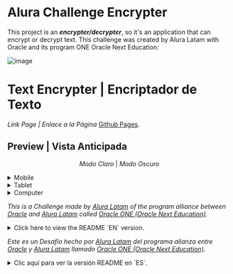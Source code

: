 # Alura Challenge Encrypter

This project is an ***encrypter/decrypter***, so it's an application that can encrypt or decrypt text. This challenge was created by Alura Latam with Oracle and its program ONE Oracle Next Education:

![image](https://user-images.githubusercontent.com/116864696/212632306-13d56e7c-37a4-41f9-8340-159c124873a6.png)
# **Text Encrypter | Encriptador de Texto**

*Link Page | Enlace a la Página*
[Github Pages](https://alessandrror.github.io/main-repository/Encrypter/index.html).

## **Preview | Vista Anticipada**

<p align="center"><em>Modo Claro</em> | <em>Modo Oscuro</em></p>

<details>
<summary>Mobile</summary>
<div align="center">
<img src="./public/img/preview-mobile-light.jpeg" title="Mobile Light Mode" alt="Mobile Light Mode" width="300" height="700"> <img src="./public/img/preview-mobile-dark.jpeg" title="Mobile Dark Mode" alt="Mobile Dark Mode" width="300" height="700">
</div>
</details>

<details>
<summary>Tablet</summary>
<div align="center">
<img src="./public/img/preview-tablet-light.jpeg" title="Tablet Light Mode" alt="Tablet Light Mode" width="45%"> <img src="./public/img/preview-tablet-dark.jpeg" title="Tablet Light Mode" alt="Tablet Dark Mode" width="45%">
</div>
</details>

<details>
<summary>Computer</summary>
<div align="center">
<img src="./public/img/preview-pc-light.jpeg" title="Computer Light Mode" alt="Computer Light Mode" width="45%"> <img src="./public/img/preview-pc-dark.jpeg" title="Computer Dark Mode" alt="Computer Dark Mode" width="45%">
</div>
</details>

*This is a Challenge made by [Alura Latam](https://www.aluracursos.com/) of the program alliance between [Oracle](https://www.oracle.com/) and [Alura Latam](https://www.aluracursos.com/) called [Oracle ONE (Oracle Next Education)](https://www.oracle.com/ar/education/oracle-next-education/).*

<details>
<summary>Click here to view the README `EN` version.</summary>

# **Text Encrypter**

*This is a Challenge made by [Alura Latam](https://www.aluracursos.com/) of the program alliance between [Oracle](https://www.oracle.com/) and [Alura Latam](https://www.aluracursos.com/) called [Oracle ONE (Oracle Next Education)](https://www.oracle.com/ar/education/oracle-next-education/).*

*Link Page:* [Github Pages](https://alessandrror.github.io/main-repository/Encrypter/index.html).

## **About the Project**

This is a Web Application builded with HTML5, CSS3 and JavaScript with the idea of encrypt and decrypt text following the next rules:

```
Letter 'a' is converted to 'ai'
Letter 'e' is converted to 'enter'
Letter 'i' is converted to 'imes'
Letter 'o' is converted to 'ober'
Letter 'u' is converted to 'ufat'
```

***Requirements:***

> Should work with lowercase letters only.
> Letters with accent or special characters should not be used.
> It should be posible to convert a word to the encrypted version as well as return an encrypted Word to its original version.
> The page must have fields to insert the text that will be encrypted or decrypted, and the user must be able to choose to enter both options.
> The result should be displayed on the screen.

***For Example:***

```
'gato' => 'gaitober'
'gaitober' => 'gato'
```

***Extras:***

> A button that copies the encrypted/decrypted text for the transfer section, that is, it has the same functionality as `Ctrl` + `C` or the 'Copy' option in the applications menu.

</details>

*Este es un Desafío hecho por [Alura Latam](https://www.aluracursos.com/) del programa alianza entre [Oracle](https://www.oracle.com/) y [Alura Latam](https://www.aluracursos.com/) llamado [Oracle ONE (Oracle Next Education)](https://www.oracle.com/ar/education/oracle-next-education/).*

<details>
<summary>Clic aquí para ver la versión README en `ES`.</summary>

# **Encriptador de Texto**

*Este es un Desafío hecho por [Alura Latam](https://www.aluracursos.com/) del programa alianza entre [Oracle](https://www.oracle.com/) y [Alura Latam](https://www.aluracursos.com/) llamado [Oracle ONE (Oracle Next Education)](https://www.oracle.com/ar/education/oracle-next-education/).*

*Enlace a la Página:* [Github Pages](https://alessandrror.github.io/main-repository/Encrypter/index.html).

Clic [aquí](README-ES.md) para ver la versión en `ES`.

## **Sobre el Proyecto**

Esta es una Aplicación Web construida con HTML5, CSS3 y JavaScript con la idea de encriptar y desencriptar texto siguiendo las siguientes reglas:

```
La letra 'a' es convertida a 'ai'
La letra 'e' es convertida a 'enter'
La letra 'i' es convertida a 'imes'
La letra 'o' es convertida a 'ober'
La letra 'u' es convertida a 'ufat'
```

***Requerimientos:***

> Debe funcionar solo con letras minúsculas.
> No deben ser utilizados letras con acentos ni caracteres especiales.
> Debe ser posible convertir una palabra para la versión encriptada también devolver una palabra encriptada para su versión original.
> La página debe tener campos para inserción del texto que será encriptado  desencriptado, y el susuario debe poder escoger enter las dos opciones.
> El resultado debe ser mostrado en pantalla.

***Por Ejemplo:***

```
'gato' => 'gaitober'
'gaitober' => 'gato'
```

***Extras:***

> Un botón que copie el texto encriptado/desencriptado para la sección de transferencia, o sea que tenga la misma funcionalidad del `Ctrl` + `C` o de la opción "copiar" del menú de las aplicaciones.

</details>
